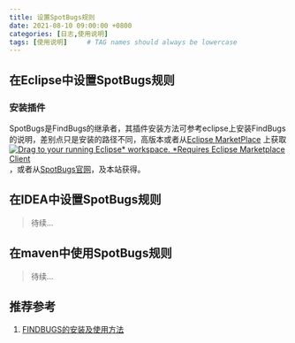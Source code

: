 ```yaml
---
title: 设置SpotBugs规则
date: 2021-08-10 09:00:00 +0800
categories: [日志,使用说明]
tags: [使用说明]     # TAG names should always be lowercase
---
```


## 在Eclipse中设置SpotBugs规则
### 安装插件
 SpotBugs是FindBugs的继承者，其插件安装方法可参考eclipse上安装FindBugs的说明，差别点只是安装的路径不同，高版本或者从[Eclipse MarketPlace](https://marketplace.eclipse.org/content/spotbugs-eclipse-plugin) 上获取[![Drag to your running Eclipse* workspace. *Requires Eclipse Marketplace Client](https://marketplace.eclipse.org/sites/all/themes/solstice/public/images/marketplace/btn-install.svg)](http://marketplace.eclipse.org/marketplace-client-intro?mpc_install=3519199 "拖拽到运行的Eclipse工作空间中(依赖 Eclipse Marketplace Client)")，或者从[SpotBugs官网](https://spotbugs.readthedocs.io/en/latest/eclipse.html)，及本站获得。
 ###

## 在IDEA中设置SpotBugs规则
> 待续...

## 在maven中使用SpotBugs规则
> 待续...

## 推荐参考
1. [FINDBUGS的安装及使用方法][eclipse_install]

[eclipse_install]:https://www.cnblogs.com/thomasyang-blogs/p/7657252.html "FINDBUGS的安装及使用方法"
